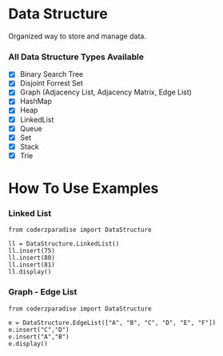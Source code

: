 # Data Structure
Organized way to store and manage data.

### All Data Structure Types Available
- [x] Binary Search Tree
- [x] Disjoint Forrest Set
- [x] Graph (Adjacency List, Adjacency Matrix, Edge List)
- [x] HashMap
- [x] Heap
- [x] LinkedList
- [x] Queue
- [x] Set
- [x] Stack
- [x] Trie

# How To Use Examples
### Linked List
```
from coderzparadise import DataStructure

ll = DataStructure.LinkedList()
ll.insert(75)
ll.insert(80)
ll.insert(81)
ll.display()
```
### Graph - Edge List
```
from coderzparadise import DataStructure

e = DataStructure.EdgeList(["A", "B", "C", "D", "E", "F"])
e.insert("C","D")
e.insert("A","B")
e.display()
```
